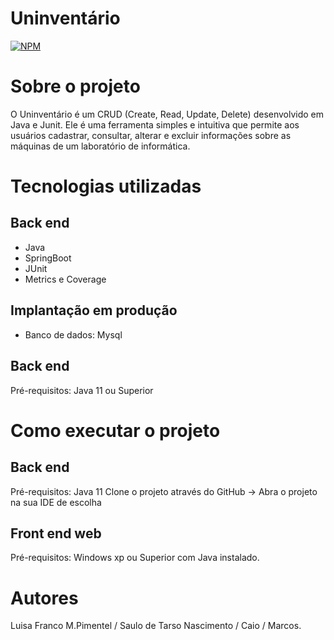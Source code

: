 # Uninventário 
[![NPM](https://img.shields.io/npm/l/react)](https://github.com/devsuperior/sds1-wmazoni/blob/master/LICENSE) 
# Sobre o projeto
O  Uninventário é um CRUD (Create, Read, Update, Delete) desenvolvido em Java e Junit. 
Ele é uma ferramenta simples e intuitiva que permite aos usuários cadastrar, consultar, alterar e excluir informações sobre as máquinas de um laboratório de informática.
# Tecnologias utilizadas
## Back end
- Java
- SpringBoot
- JUnit
- Metrics e Coverage
## Implantação em produção
- Banco de dados: Mysql
## Back end
Pré-requisitos: Java 11 ou Superior
# Como executar o projeto
## Back end
Pré-requisitos: Java 11
Clone o projeto através do GitHub -> Abra o projeto na sua IDE de escolha
## Front end web
Pré-requisitos: Windows xp ou Superior com Java instalado.
# Autores
Luisa Franco M.Pimentel /
Saulo de Tarso Nascimento /
Caio / 
Marcos.
